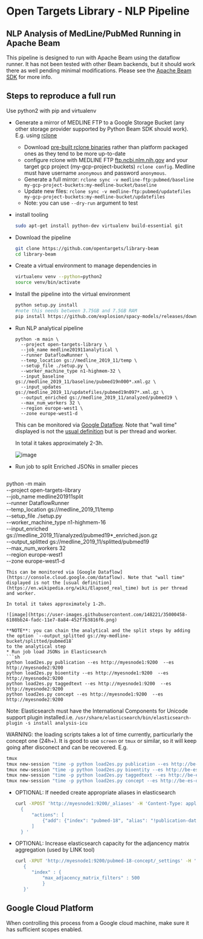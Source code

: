 # Open Targets Library - NLP Pipeline

## NLP Analysis of MedLine/PubMed Running in Apache Beam

This pipeline is designed to run with Apache Beam using the dataflow runner.
It has not been tested with other Beam backends, but it should work there as well pending minimal modifications.
Please see the [Apache Beam SDK](https://beam.apache.org/documentation/sdks/python/) for more info.

## Steps to reproduce a full run
Use python2 with pip and virtualenv

* Generate a mirror of MEDLINE FTP to a Google Storage Bucket (any other storage provider supported by Python Beam SDK should work). E.g. using [rclone](https://rclone.org/)
   
   - Download [pre-built rclone binaries](https://rclone.org/install/#linux-installation-from-precompiled-binary) rather than platform packaged ones as they tend to be more up-to-date 
   - configure rclone with MEDLINE FTP [ftp.ncbi.nlm.nih.gov](ftp://ftp.ncbi.nlm.nih.gov) and your target gcp project
     (my-gcp-project-buckets)  `rclone config`. Medline must have username `anonymous` and password `anonymous`.
   - Generate a full mirror:
     `rclone sync -v medline-ftp:pubmed/baseline my-gcp-project-buckets:my-medline-bucket/baseline`
   - Update new files:
     `rclone sync -v medline-ftp:pubmed/updatefiles my-gcp-project-buckets:my-medline-bucket/updatefiles`
  - Note: you can use `--dry-run` argument to test 
* install tooling
    ```sh
    sudo apt-get install python-dev virtualenv build-essential git
    ``` 
* Download the pipeline 
    ```sh
    git clone https://github.com/opentargets/library-beam
    cd library-beam
    ```
* Create a virtual environment to manage dependencies in
    ```sh
    virtualenv venv --python=python2
    source venv/bin/activate
    ```
* Install the pipeline into the virtual environment   
    ```sh 
    python setup.py install
    #note this needs between 3.75GB and 7.5GB RAM
    pip install https://github.com/explosion/spacy-models/releases/download/en_core_web_lg-2.2.0/en_core_web_lg-2.2.0.tar.gz
    ```
* Run NLP analytical pipeline
  ```sH
  python -m main \
    --project open-targets-library \
    --job_name medline201911analytical \
    --runner DataflowRunner \
    --temp_location gs://medline_2019_11/temp \
    --setup_file ./setup.py \
    --worker_machine_type n1-highmem-32 \
    --input_baseline gs://medline_2019_11/baseline/pubmed19n000*.xml.gz \
    --input_updates gs://medline_2019_11/updatefiles/pubmed19n097*.xml.gz \
    --output_enriched gs://medline_2019_11/analyzed/pubmed19 \
    --max_num_workers 32 \
    --region europe-west1 \
    --zone europe-west1-d
  ```
  
  This can be monitored via [Google Dataflow](https://console.cloud.google.com/dataflow). Note that "wall time" displayed is not the [usual definition](https://en.wikipedia.org/wiki/Elapsed_real_time) but is per thread and worker. 
  
  In total it takes approximately 2-3h.
  
  ![image](https://user-images.githubusercontent.com/148221/35000427-4e11b818-fadc-11e7-9c2f-08a68eaed37e.png)
  
* Run job to split Enriched JSONs in smaller pieces
  ```sh
python -m main \
    --project open-targets-library \
    --job_name medline201911split \
    --runner DataflowRunner \
    --temp_location gs://medline_2019_11/temp \
    --setup_file ./setup.py \
    --worker_machine_type n1-highmem-16 \
    --input_enriched gs://medline_2019_11/analyzed/pubmed19*_enriched.json.gz \
    --output_splitted gs://medline_2019_11/splitted/pubmed19 \
    --max_num_workers 32 \
    --region europe-west1 \
    --zone europe-west1-d
  ```
  This can be monitored via [Google Dataflow](https://console.cloud.google.com/dataflow). Note that "wall time" displayed is not the [usual definition](https://en.wikipedia.org/wiki/Elapsed_real_time) but is per thread and worker.
  
  In total it takes approximately 1-2h.
  
  ![image](https://user-images.githubusercontent.com/148221/35000458-6108bb24-fadc-11e7-8a84-452f7b3816f6.png)
  
  **NOTE**: you can chain the analytical and the split steps by adding the option `--output_splitted gs://my-medline-bucket/splitted/pubmed18`
  to the analytical step
* Run job load JSONs in Elasticsearch
  ```sh
  python load2es.py publication --es http://myesnode1:9200  --es http://myesnode2:9200
  python load2es.py bioentity --es http://myesnode1:9200  --es http://myesnode2:9200
  python load2es.py taggedtext --es http://myesnode1:9200  --es http://myesnode2:9200
  python load2es.py concept --es http://myesnode1:9200  --es http://myesnode2:9200
  ```
  
  Note: Elasticsearch must have the International Components for Unicode support plugin installed.i.e. `/usr/share/elasticsearch/bin/elasticsearch-plugin -s install analysis-icu`
  
  WARNING: the loading scripts takes a lot of time currently, particurlarly the concept one (24h+). It is good to use `screen` or `tmux` or similar, so it will keep going after disconect and can be recovered.  E.g. 
  ```sh
  tmux
  tmux new-session "time -p python load2es.py publication --es http://be-es-debian-3n-node01:39200 --es http://be-es-debian-3n-node02:39200 --es http://be-es-debian-3n-node03:39200 "
  tmux new-session "time -p python load2es.py bioentity --es http://be-es-debian-3n-node01:39200 --es http://be-es-debian-3n-node02:39200 --es http://be-es-debian-3n-node03:39200 "
  tmux new-session "time -p python load2es.py taggedtext --es http://be-es-debian-3n-node01:39200 --es http://be-es-debian-3n-node02:39200 --es http://be-es-debian-3n-node03:39200 "
  tmux new-session "time -p python load2es.py concept --es http://be-es-debian-3n-node01:39200 --es http://be-es-debian-3n-node02:39200 --es http://be-es-debian-3n-node03:39200 "
  ```
* OPTIONAL: If needed create appropriate aliases in elasticsearch
  ```sh
  curl -XPOST 'http://myesnode1:9200/_aliases' -H 'Content-Type: application/json' -d '
    {
        "actions": [
            {"add": {"index": "pubmed-18", "alias": "!publication-data"}}
        ]
    } '
  ```
* OPTIONAL: Increase elasticsearch capacity for the adjancency matrix aggregation (used by LINK tool)
  ```sh
  curl -XPUT 'http://myesnode1:9200/pubmed-18-concept/_settings' -H 'Content-Type: application/json' -d'
     {
        "index" : {
            "max_adjacency_matrix_filters" : 500
            }
     }'
  ```

## Google Cloud Platform

When controlling this process from a Google cloud machine, make sure it has sufficient scopes enabled.
